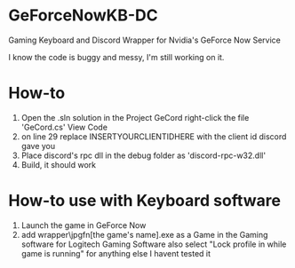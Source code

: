 # GeForceNowKB-DC
Gaming Keyboard and Discord Wrapper for Nvidia's GeForce Now Service

I know the code is buggy and messy, I'm still working on it.

# How-to
1. Open the .sln solution in the Project GeCord right-click the file 'GeCord.cs' View Code
3. on line 29 replace INSERTYOURCLIENTIDHERE with the client id discord gave you
4. Place discord's rpc dll in the debug folder as 'discord-rpc-w32.dll'
5. Build, it should work

# How-to use with Keyboard software
1. Launch the game in GeForce Now
2. add wrapper\jpgfn[the game's name].exe as a Game in the Gaming software
   for Logitech Gaming Software also select "Lock profile in while game is running"
   for anything else I havent tested it
